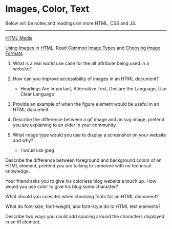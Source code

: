  <h1> Images, Color, Text </h1>

 Below will be notes and readings on more HTML, CSS and JS. 
 ___

 [HTML Media](https://developer.mozilla.org/en-US/docs/Learn/HTML/Multimedia_and_embedding)

 [Using Images In HTML](https://developer.mozilla.org/en-US/docs/Learn/HTML/Multimedia_and_embedding/Images_in_HTML). Read [Common Image Types](https://developer.mozilla.org/en-US/docs/Web/Media/Formats/Image_types) and [Choosing Image Formats](https://developer.mozilla.org/en-US/docs/Web/Media/Formats/Image_types#choosing_an_image_format).


1. What is a real world use case for the alt attribute being used in a website?

2. How can you improve accessibility of images in an HTML document?

    - Headings Are Important, Alternative Text, Declare the Language, Use Clear Language

3. Provide an example of when the figure element would be useful in an HTML document.

4. Describe the difference between a gif image and an svg image, pretend you are explaining to an elder in your community.

5. What image type would you use to display a screenshot on your website and why?
    - I woud use jpeg 


Describe the difference between foreground and background colors of an HTML element, pretend you are talking to someone with no technical knowledge.

Your friend asks you to give his colorless blog website a touch up. How would you use color to give his blog some character?

What should you consider when choosing fonts for an HTML document?

What do font-size, font-weight, and font-style do to HTML text elements?

Describe two ways you could add spacing around the characters displayed in an h1 element.



